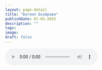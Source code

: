 ```yaml
---
layout: page-detail
title: "Богиня Бхайрави"
publishDate: 01-01-2025
description: ""
tags:
image:
draft: false
---
```


<audio title=" - Богиня Бхайрави.mp3" src="https://filer-api.advayta.org/v1.0/public/files/72732" controls=""></audio>

  
